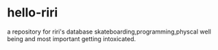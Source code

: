 # hello-riri
a repository for riri's database
skateboarding,programming,physcal well being and most important getting intoxicated.
